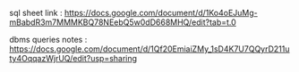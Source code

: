 sql sheet link : https://docs.google.com/document/d/1Ko4oEJuMg-mBabdR3m7MMMKBQ78NEebQ5w0dD668MHQ/edit?tab=t.0

dbms queries notes : https://docs.google.com/document/d/1Qf20EmiaiZMy_1sD4K7U7QQyrD211uty4OqqazWjrUQ/edit?usp=sharing